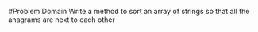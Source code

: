 #Problem Domain
Write a method to sort an array of strings so that all the anagrams are next to each other


